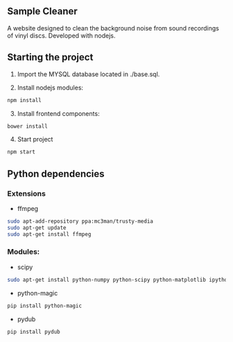 ## Sample Cleaner

A website designed to clean the background noise from sound recordings of vinyl discs.
Developed with nodejs.

## Starting the project

1. Import the MYSQL database located in ./base.sql.

2. Install nodejs modules:

```bash
npm install
```

3. Install frontend components:

```bash
bower install
```

4. Start project

```bash
npm start
```

## Python dependencies

###	Extensions

-	ffmpeg

```bash
sudo apt-add-repository ppa:mc3man/trusty-media
sudo apt-get update
sudo apt-get install ffmpeg
```

### Modules:

-	scipy

```bash
sudo apt-get install python-numpy python-scipy python-matplotlib ipython ipython-notebook python-pandas python-sympy python-nose
```

-	python-magic

```bash
pip install python-magic
```

-	pydub

```bash
pip install pydub
```
